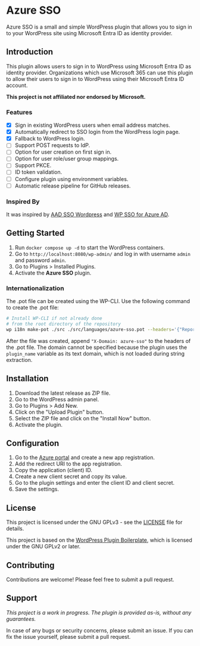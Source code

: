 # Azure SSO
Azure SSO is a small and simple WordPress plugin that allows you to sign in to your WordPress site using Microsoft Entra ID as identity provider.

## Introduction
This plugin allows users to sign in to WordPress using Microsoft Entra ID as identity provider.
Organizations which use Microsoft 365 can use this plugin to allow their users to sign in to WordPress using their Microsoft Entra ID account.

**This project is not affiliated nor endorsed by Microsoft.**

### Features
- [X] Sign in existing WordPress users when email address matches.
- [X] Automatically redirect to SSO login from the WordPress login page.
- [X] Fallback to WordPress login.
- [ ] Support POST requests to IdP.
- [ ] Option for user creation on first sign in.
- [ ] Option for user role/user group mappings.
- [ ] Support PKCE.
- [ ] ID token validation.
- [ ] Configure plugin using environment variables.
- [ ] Automatic release pipeline for GitHub releases.

### Inspired By
It was inspired by [AAD SSO Wordpress](https://github.com/psignoret/aad-sso-wordpress) and [WP SSO for Azure AD](https://gitlab.com/qlcvea/wp-sso-for-azure-ad).

## Getting Started
1. Run `docker compose up -d` to start the WordPress containers.
1. Go to `http://localhost:8080/wp-admin/` and log in with username `admin` and password `admin`.
2. Go to Plugins > Installed Plugins.
3. Activate the **Azure SSO** plugin.

### Internationalization
The .pot file can be created using the WP-CLI.
Use the following command to create the .pot file:
```bash
# Install WP-CLI if not already done
# from the root directory of the repository
wp i18n make-pot ./src ./src/languages/azure-sso.pot --headers='{"Report-Msgid-Bugs-To":"https://github.com/Sportclub-Schneisingen/azure-sso-wordpress-plugin"}' --ignore-domain
```

After the file was created, append `"X-Domain: azure-sso"` to the headers of the .pot file.
The domain cannot be specified because the plugin uses the `plugin_name` variable as its text domain, which is not loaded during string extraction.

## Installation
1. Download the latest release as ZIP file.
1. Go to the WordPress admin panel.
1. Go to Plugins > Add New.
1. Click on the "Upload Plugin" button.
1. Select the ZIP file and click on the "Install Now" button.
1. Activate the plugin.

## Configuration
1. Go to the [Azure portal](https://portal.azure.com/) and create a new app registration.
1. Add the redirect URI to the app registration.
1. Copy the application (client) ID.
1. Create a new client secret and copy its value.
1. Go to the plugin settings and enter the client ID and client secret.
1. Save the settings.

## License
This project is licensed under the GNU GPLv3 - see the [LICENSE](LICENSE) file for details.

This project is based on the [WordPress Plugin Boilerplate](https://github.com/DevinVinson/WordPress-Plugin-Boilerplate),
which is licensed under the GNU GPLv2 or later.

## Contributing
Contributions are welcome! Please feel free to submit a pull request.

## Support
*This project is a work in progress. The plugin is provided as-is, without any guarantees.*

In case of any bugs or security concerns, please submit an issue.
If you can fix the issue yourself, please submit a pull request.
